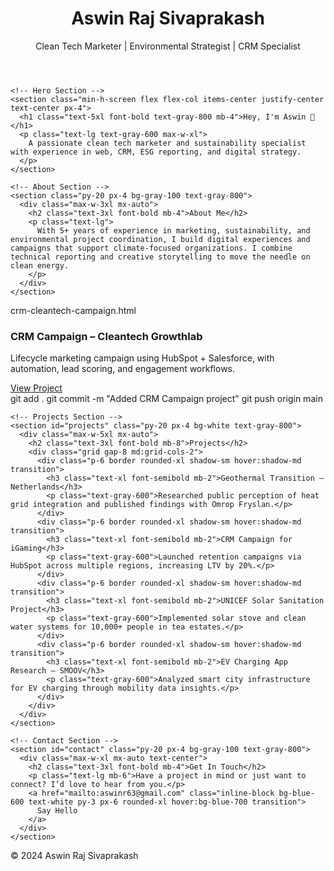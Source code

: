 
<html lang="en">
<head>
  <meta charset="UTF-8">
  <meta name="viewport" content="width=device-width, initial-scale=1.0">
  <title>Aswin Raj Sivaprakash | Portfolio</title>
  <link href="https://cdn.jsdelivr.net/npm/tailwindcss@2.2.19/dist/tailwind.min.css" rel="stylesheet">
</head>
<body class="bg-white text-gray-800">
  <header class="bg-green-600 text-white p-6">
    <div class="container mx-auto text-center">
      <h1 class="text-4xl font-bold">Aswin Raj Sivaprakash</h1>
      <p class="text-lg mt-2">Clean Tech Marketer | Environmental Strategist | CRM Specialist</p>
    </div>
  </header>

  <main class="container mx-auto px-4 py-10">

    <!-- Hero Section -->
    <section class="min-h-screen flex flex-col items-center justify-center text-center px-4">
      <h1 class="text-5xl font-bold text-gray-800 mb-4">Hey, I'm Aswin 👋</h1>
      <p class="text-lg text-gray-600 max-w-xl">
        A passionate clean tech marketer and sustainability specialist with experience in web, CRM, ESG reporting, and digital strategy.
      </p>
    </section>

    <!-- About Section -->
    <section class="py-20 px-4 bg-gray-100 text-gray-800">
      <div class="max-w-3xl mx-auto">
        <h2 class="text-3xl font-bold mb-4">About Me</h2>
        <p class="text-lg">
          With 5+ years of experience in marketing, sustainability, and environmental project coordination, I build digital experiences and campaigns that support climate-focused organizations. I combine technical reporting and creative storytelling to move the needle on clean energy.
        </p>
      </div>
    </section>
crm-cleantech-campaign.html
<div class="project-card">
  <h3>CRM Campaign – Cleantech Growthlab</h3>
  <p>Lifecycle marketing campaign using HubSpot + Salesforce, with automation, lead scoring, and engagement workflows.</p>
  <a href="crm-cleantech-campaign.html" target="_blank">View Project</a>
</div>
git add .
git commit -m "Added CRM Campaign project"
git push origin main

    <!-- Projects Section -->
    <section id="projects" class="py-20 px-4 bg-white text-gray-800">
      <div class="max-w-5xl mx-auto">
        <h2 class="text-3xl font-bold mb-8">Projects</h2>
        <div class="grid gap-8 md:grid-cols-2">
          <div class="p-6 border rounded-xl shadow-sm hover:shadow-md transition">
            <h3 class="text-xl font-semibold mb-2">Geothermal Transition – Netherlands</h3>
            <p class="text-gray-600">Researched public perception of heat grid integration and published findings with Omrop Fryslan.</p>
          </div>
          <div class="p-6 border rounded-xl shadow-sm hover:shadow-md transition">
            <h3 class="text-xl font-semibold mb-2">CRM Campaign for iGaming</h3>
            <p class="text-gray-600">Launched retention campaigns via HubSpot across multiple regions, increasing LTV by 20%.</p>
          </div>
          <div class="p-6 border rounded-xl shadow-sm hover:shadow-md transition">
            <h3 class="text-xl font-semibold mb-2">UNICEF Solar Sanitation Project</h3>
            <p class="text-gray-600">Implemented solar stove and clean water systems for 10,000+ people in tea estates.</p>
          </div>
          <div class="p-6 border rounded-xl shadow-sm hover:shadow-md transition">
            <h3 class="text-xl font-semibold mb-2">EV Charging App Research – SMOOV</h3>
            <p class="text-gray-600">Analyzed smart city infrastructure for EV charging through mobility data insights.</p>
          </div>
        </div>
      </div>
    </section>

    <!-- Contact Section -->
    <section id="contact" class="py-20 px-4 bg-gray-100 text-gray-800">
      <div class="max-w-xl mx-auto text-center">
        <h2 class="text-3xl font-bold mb-4">Get In Touch</h2>
        <p class="text-lg mb-6">Have a project in mind or just want to connect? I’d love to hear from you.</p>
        <a href="mailto:aswinr63@gmail.com" class="inline-block bg-blue-600 text-white py-3 px-6 rounded-xl hover:bg-blue-700 transition">
          Say Hello
        </a>
      </div>
    </section>

  </main>

  <footer class="text-center text-sm text-gray-500 mt-12 p-4 border-t">
    &copy; 2024 Aswin Raj Sivaprakash
  </footer>
</body>
</html>
